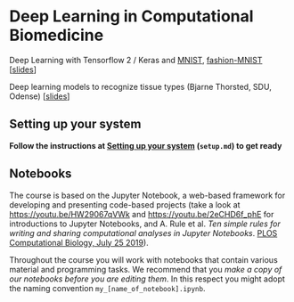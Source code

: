 # Deep Learning in Computational Biomedicine



 Deep Learning with Tensorflow 2 / Keras and [MNIST](keras-basics-mnist.ipynb), [fashion-MNIST](keras-basics-fashion-mnist.ipynb)  [[slides](https://docs.google.com/presentation/d/1_OryudMkKXNhnkqgli6iPu75XOA5JxfxfNqA9y9fiKI/edit?usp=sharing)]<br>

Deep learning models to recognize tissue types (Bjarne Thorsted, SDU, Odense) [[slides](https://docs.google.com/presentation/d/1qvzltCtoiLR7v65XbjguHK4iSpSuE8r0FOzZnlyGEac/edit?usp=sharing)]

## Setting up your system

**Follow the instructions at [Setting up your system](../setup.md) (`setup.md`) to get ready**


## Notebooks
The course is based on the Jupyter Notebook, a web-based framework for developing and presenting code-based projects (take a look at https://youtu.be/HW29067qVWk and https://youtu.be/2eCHD6f_phE for introductions to Jupyter Notebooks, and A. Rule et al. _Ten simple rules for writing and sharing computational analyses in Jupyter Notebooks_. [PLOS Computational Biology, July 25 2019](https://journals.plos.org/ploscompbiol/article?id=10.1371/journal.pcbi.1007007)).

Throughout the course you will work with notebooks that contain various material and programming tasks. We recommend that you *make a copy of our notebooks before you are editing them*. In this respect you might adopt the naming convention `my_[name_of_notebook].ipynb`.
